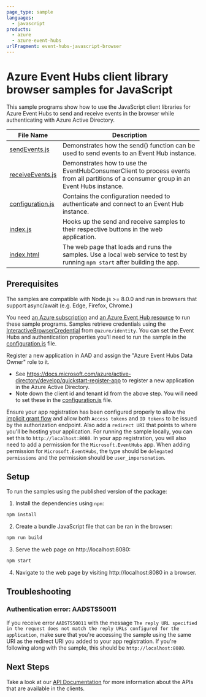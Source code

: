 ```yaml
---
page_type: sample
languages:
  - javascript
products:
  - azure
  - azure-event-hubs
urlFragment: event-hubs-javascript-browser
---
```


# Azure Event Hubs client library browser samples for JavaScript

This sample programs show how to use the JavaScript client libraries for Azure Event Hubs to send and receive events in the browser while authenticating with Azure Active Directory.

| **File Name**                     | **Description**                                                                                                                         |
| --------------------------------- | --------------------------------------------------------------------------------------------------------------------------------------- |
| [sendEvents.js][sendevents]       | Demonstrates how the send() function can be used to send events to an Event Hub instance.                                               |
| [receiveEvents.js][receiveevents] | Demonstrates how to use the EventHubConsumerClient to process events from all partitions of a consumer group in an Event Hubs instance. |
| [configuration.js][configuration] | Contains the configuration needed to authenticate and connect to an Event Hub instance.                                                 |
| [index.js][app]                   | Hooks up the send and receive samples to their respective buttons in the web application.                                               |
| [index.html][htmlpage]            | The web page that loads and runs the samples. Use a local web service to test by running `npm start` after building the app.            |

## Prerequisites

The samples are compatible with Node.js >= 8.0.0 and run in browsers that support async/await (e.g. Edge, Firefox, Chrome.)

You need [an Azure subscription][freesub] and [an Azure Event Hub resource][azhubacct] to run these sample programs.
Samples retrieve credentials using the [InteractiveBrowserCredential][browsercred] from `@azure/identity`.
You can set the Event Hubs and authentication properties you'll need to run the sample in the [configuration.js][configuration] file.

Register a new application in AAD and assign the "Azure Event Hubs Data Owner" role to it.

- See https://docs.microsoft.com/azure/active-directory/develop/quickstart-register-app
  to register a new application in the Azure Active Directory.
- Note down the client id and tenant id from the above step.
  You will need to set these in the [configuration.js][configuration] file.

Ensure your app registration has been configured properly to allow the [implicit grant flow][implicitgrantflow]
and allow both `Access tokens` and `ID tokens` to be issued by the authorization endpoint.
Also add a `redirect URI` that points to where you'll be hosting your application.
For running the sample locally, you can set this to `http://localhost:8080`.
In your app registration, you will also need to add a permission for the `Microsoft.EventHubs` app.
When adding permission for `Microsoft.EventHubs`, the type should be `delegated permissions` and the permission should be `user_impersonation`.

## Setup

To run the samples using the published version of the package:

1. Install the dependencies using `npm`:

```bash
npm install
```

2. Create a bundle JavaScript file that can be ran in the browser:

```bash
npm run build
```

3. Serve the web page on http://localhost:8080:

```bash
npm start
```

4. Navigate to the web page by visiting http://localhost:8080 in a browser.

## Troubleshooting

### Authentication error: AADSTS50011

If you receive error `AADSTS50011` with the message `The reply URL specified in the request does not match the reply URLs configured for the application`, make sure that you're accessing the sample using the same URI
as the redirect URI you added to your app registration. If you're following along with the sample, this should be `http://localhost:8080`.

## Next Steps

Take a look at our [API Documentation][apiref] for more information about the APIs that are available in the clients.

[sendevents]: https://github.com/Azure/azure-sdk-for-js/tree/master/sdk/eventhub/event-hubs/samples/v5/browserSample/src/sendEvents.js
[receiveevents]: https://github.com/Azure/azure-sdk-for-js/tree/master/sdk/eventhub/event-hubs/samples/v5/browserSample/src/receiveEvents.js
[configuration]: https://github.com/Azure/azure-sdk-for-js/tree/master/sdk/eventhub/event-hubs/samples/v5/browserSample/src/configuration.js
[app]: https://github.com/Azure/azure-sdk-for-js/tree/master/sdk/eventhub/event-hubs/samples/v5/browserSample/src/index.js
[htmlpage]: https://github.com/Azure/azure-sdk-for-js/tree/master/sdk/eventhub/event-hubs/samples/v5/browserSample/index.html
[apiref]: https://docs.microsoft.com/javascript/api/@azure/event-hubs
[azhubacct]: https://docs.microsoft.com/azure/event-hubs/event-hubs-node-get-started-send
[aziothub]: https://docs.microsoft.com/azure/iot-hub/iot-hub-node-node-module-twin-getstarted
[freesub]: https://azure.microsoft.com/free/
[browsercred]: https://github.com/Azure/azure-sdk-for-js/blob/master/documentation/using-azure-identity.md#interactivebrowsercredential
[implicitgrantflow]: https://docs.microsoft.com/azure/active-directory/develop/v2-oauth2-implicit-grant-flow
